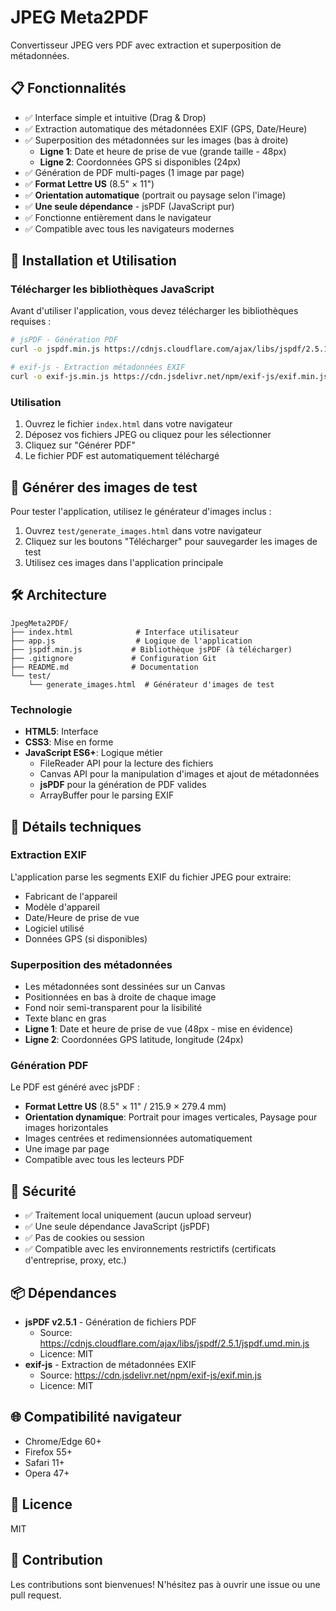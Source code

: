 # JPEG Meta2PDF

Convertisseur JPEG vers PDF avec extraction et superposition de métadonnées.

## 📋 Fonctionnalités

- ✅ Interface simple et intuitive (Drag & Drop)
- ✅ Extraction automatique des métadonnées EXIF (GPS, Date/Heure)
- ✅ Superposition des métadonnées sur les images (bas à droite)
  - **Ligne 1**: Date et heure de prise de vue (grande taille - 48px)
  - **Ligne 2**: Coordonnées GPS si disponibles (24px)
- ✅ Génération de PDF multi-pages (1 image par page)
- ✅ **Format Lettre US** (8.5" × 11")
- ✅ **Orientation automatique** (portrait ou paysage selon l'image)
- ✅ **Une seule dépendance** - jsPDF (JavaScript pur)
- ✅ Fonctionne entièrement dans le navigateur
- ✅ Compatible avec tous les navigateurs modernes

## 🚀 Installation et Utilisation

### Télécharger les bibliothèques JavaScript

Avant d'utiliser l'application, vous devez télécharger les bibliothèques requises :

```bash
# jsPDF - Génération PDF
curl -o jspdf.min.js https://cdnjs.cloudflare.com/ajax/libs/jspdf/2.5.1/jspdf.umd.min.js

# exif-js - Extraction métadonnées EXIF
curl -o exif-js.min.js https://cdn.jsdelivr.net/npm/exif-js/exif.min.js
```

### Utilisation

1. Ouvrez le fichier `index.html` dans votre navigateur
2. Déposez vos fichiers JPEG ou cliquez pour les sélectionner
3. Cliquez sur "Générer PDF"
4. Le fichier PDF est automatiquement téléchargé

## 🧪 Générer des images de test

Pour tester l'application, utilisez le générateur d'images inclus :

1. Ouvrez `test/generate_images.html` dans votre navigateur
2. Cliquez sur les boutons "Télécharger" pour sauvegarder les images de test
3. Utilisez ces images dans l'application principale

## 🛠️ Architecture

```
JpegMeta2PDF/
├── index.html              # Interface utilisateur
├── app.js                  # Logique de l'application
├── jspdf.min.js           # Bibliothèque jsPDF (à télécharger)
├── .gitignore             # Configuration Git
├── README.md              # Documentation
└── test/
    └── generate_images.html  # Générateur d'images de test
```

### Technologie

- **HTML5**: Interface
- **CSS3**: Mise en forme
- **JavaScript ES6+**: Logique métier
  - FileReader API pour la lecture des fichiers
  - Canvas API pour la manipulation d'images et ajout de métadonnées
  - **jsPDF** pour la génération de PDF valides
  - ArrayBuffer pour le parsing EXIF

## 📝 Détails techniques

### Extraction EXIF

L'application parse les segments EXIF du fichier JPEG pour extraire:
- Fabricant de l'appareil
- Modèle d'appareil
- Date/Heure de prise de vue
- Logiciel utilisé
- Données GPS (si disponibles)

### Superposition des métadonnées

- Les métadonnées sont dessinées sur un Canvas
- Positionnées en bas à droite de chaque image
- Fond noir semi-transparent pour la lisibilité
- Texte blanc en gras
- **Ligne 1**: Date et heure de prise de vue (48px - mise en évidence)
- **Ligne 2**: Coordonnées GPS latitude, longitude (24px)

### Génération PDF

Le PDF est généré avec jsPDF :
- **Format Lettre US** (8.5" × 11" / 215.9 × 279.4 mm)
- **Orientation dynamique**: Portrait pour images verticales, Paysage pour images horizontales
- Images centrées et redimensionnées automatiquement
- Une image par page
- Compatible avec tous les lecteurs PDF

## 🔐 Sécurité

- ✅ Traitement local uniquement (aucun upload serveur)
- ✅ Une seule dépendance JavaScript (jsPDF)
- ✅ Pas de cookies ou session
- ✅ Compatible avec les environnements restrictifs (certificats d'entreprise, proxy, etc.)

## 📦 Dépendances

- **jsPDF v2.5.1** - Génération de fichiers PDF
  - Source: https://cdnjs.cloudflare.com/ajax/libs/jspdf/2.5.1/jspdf.umd.min.js
  - Licence: MIT
- **exif-js** - Extraction de métadonnées EXIF
  - Source: https://cdn.jsdelivr.net/npm/exif-js/exif.min.js
  - Licence: MIT

## 🌐 Compatibilité navigateur

- Chrome/Edge 60+
- Firefox 55+
- Safari 11+
- Opera 47+

## 📄 Licence

MIT

## 🤝 Contribution

Les contributions sont bienvenues! N'hésitez pas à ouvrir une issue ou une pull request.
